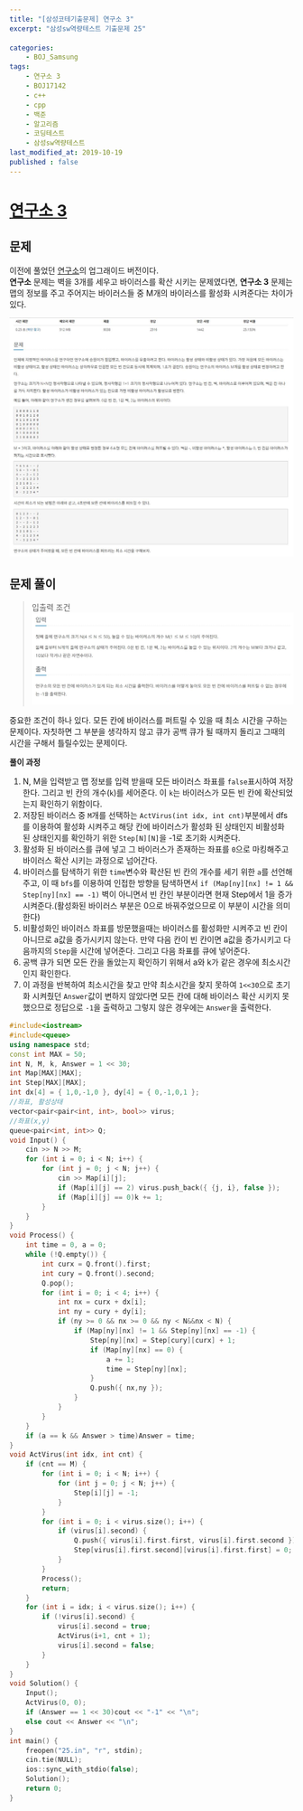 ```yaml
---
title: "[삼성코테기출문제] 연구소 3"
excerpt: "삼성sw역량테스트 기출문제 25"

categories:
    - BOJ_Samsung
tags:
    - 연구소 3
    - BOJ17142
    - c++
    - cpp
    - 백준
    - 알고리즘
    - 코딩테스트
    - 삼성sw역량테스트
last_modified_at: 2019-10-19
published : false
---  
```

# [연구소 3](https://www.acmicpc.net/problem/17142)  
  
## 문제  
이전에 풀었던 [연구소](https://www.acmicpc.net/problem/14502)의 업그래이드 버전이다.  
__연구소__ 문제는 벽을 3개를 세우고 바이러스를 확산 시키는 문제였다면, __연구소 3__ 문제는 맵의 정보를 주고 주어지는 바이러스들 중 M개의 바이러스를 활성화 시켜준다는 차이가 있다.  
  
[![문제](/assets/BOJ-samsung/2019-10-19-SamsungEX25-img01.jpg)](/assets/BOJ-samsung/2019-10-19-SamsungEX25-img01.jpg)  
  
## 문제 풀이  
>입출력 조건  
[![입력](/assets/BOJ-samsung/2019-10-19-SamsungEX25-img02.jpg)](/assets/BOJ-samsung/2019-10-19-SamsungEX25-img02.jpg)  

중요한 조건이 하나 있다. 모든 칸에 바이러스를 퍼트릴 수 있을 때 최소 시간을 구하는 문제이다. 자칫하면 그 부분을 생각하지 않고 큐가 공백 큐가 될 때까지 돌리고 그때의 시간을 구해서 틀릴수있는 문제이다.
  
__풀이 과정__  
1. N, M을 입력받고 맵 정보를 입력 받을때 모든 바이러스 좌표를 `false`표시하여 저장한다. 그리고 빈 칸의 개수(`k`)를 세어준다. 이 `k`는 바이러스가 모든 빈 칸에 확산되었는지 확인하기 위함이다.  
2. 저장된 바이러스 중 `M`개를 선택하는 `ActVirus(int idx, int cnt)`부분에서 dfs를 이용하여 활성화 시켜주고 해당 칸에 바이러스가 활성화 된 상태인지 비활성화 된 상태인지를 확인하기 위한 `Step[N][N]`을 -1로 초기화 시켜준다.  
3. 활성화 된 바이러스를 큐에 넣고 그 바이러스가 존재하는 좌표를 `0`으로 마킹해주고 바이러스 확산 시키는 과정으로 넘어간다.  
4. 바이러스를 탐색하기 위한 `time`변수와 확산된 빈 칸의 개수를 세기 위한 `a`를 선언해주고, 이 때 `bfs`를 이용하여 인접한 방향을 탐색하면서 `if (Map[ny][nx] != 1 && Step[ny][nx] == -1)` 벽이 아니면서 빈 칸인 부분이라면 현재 Step에서 1을 증가시켜준다.(활성화된 바이러스 부분은 0으로 바꿔주었으므로 이 부분이 시간을 의미한다)  
5. 비활성화인 바이러스 좌표를 방문했을때는 바이러스를 활성화만 시켜주고 빈 칸이 아니므로 a값을 증가시키지 않는다. 만약 다음 칸이 빈 칸이면 a값을 증가시키고 다음까지의 `Step`을 시간에 넣어준다. 그리고 다음 좌표를 큐에 넣어준다.  
6. 공백 큐가 되면 모든 칸을 돌았는지 확인하기 위해서 a와 k가 같은 경우에 최소시간인지 확인한다.  
7. 이 과정을 반복하여 최소시간을 찾고 만약 최소시간을 찾지 못하여 `1<<30`으로 초기화 시켜줬던 `Answer`값이 변하지 않았다면 모든 칸에 대해 바이러스 확산 시키지 못했으므로 정답으로 `-1`을 출력하고 그렇지 않은 경우에는 `Answer`을 출력한다.  

```cpp
#include<iostream>
#include<queue>
using namespace std;
const int MAX = 50;
int N, M, k, Answer = 1 << 30;
int Map[MAX][MAX];
int Step[MAX][MAX];
int dx[4] = { 1,0,-1,0 }, dy[4] = { 0,-1,0,1 };
//좌표, 활성상태
vector<pair<pair<int, int>, bool>> virus;
//좌표(x,y)
queue<pair<int, int>> Q;
void Input() {
	cin >> N >> M;
	for (int i = 0; i < N; i++) {
		for (int j = 0; j < N; j++) {
			cin >> Map[i][j];
			if (Map[i][j] == 2) virus.push_back({ {j, i}, false });
			if (Map[i][j] == 0)k += 1;
		}
	}
}
void Process() {
	int time = 0, a = 0;
	while (!Q.empty()) {
		int curx = Q.front().first;
		int cury = Q.front().second;
		Q.pop();
		for (int i = 0; i < 4; i++) {
			int nx = curx + dx[i];
			int ny = cury + dy[i];
			if (ny >= 0 && nx >= 0 && ny < N&&nx < N) {
				if (Map[ny][nx] != 1 && Step[ny][nx] == -1) {
					Step[ny][nx] = Step[cury][curx] + 1;
					if (Map[ny][nx] == 0) {
						a += 1;
						time = Step[ny][nx];
					}
					Q.push({ nx,ny });
				}
			}
		}
	}
	if (a == k && Answer > time)Answer = time;
}
void ActVirus(int idx, int cnt) {
	if (cnt == M) {
		for (int i = 0; i < N; i++) {
			for (int j = 0; j < N; j++) {
				Step[i][j] = -1;
			}
		}
		for (int i = 0; i < virus.size(); i++) {
			if (virus[i].second) {
				Q.push({ virus[i].first.first, virus[i].first.second });
				Step[virus[i].first.second][virus[i].first.first] = 0;
			}
		}
		Process();
		return;
	}
	for (int i = idx; i < virus.size(); i++) {
		if (!virus[i].second) {
			virus[i].second = true;
			ActVirus(i+1, cnt + 1);
			virus[i].second = false;
		}
	}
}
void Solution() {
	Input();
	ActVirus(0, 0);
	if (Answer == 1 << 30)cout << "-1" << "\n";
	else cout << Answer << "\n";
}
int main() {
	freopen("25.in", "r", stdin);
	cin.tie(NULL);
	ios::sync_with_stdio(false);
	Solution();
	return 0;
}
```